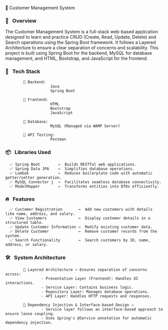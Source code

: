 📌 Customer Management System

### 📝 &nbsp; Overview

The Customer Management System is a full-stack web-based application designed to learn and practice CRUD (Create, Read, Update, Delete) and Search operations using the Spring Boot framework. It follows a Layered Architecture to ensure a clear separation of concerns and scalability. This project is built using Spring Boot for the backend, MySQL for database management, and HTML, Bootstrap, and JavaScript for the frontend.

### 🚀 &nbsp; Tech Stack

            🔹 Backend:
                        Java
                        Spring Boot
            
            🔹 Frontend:
                        HTML
                        Bootstrap
                        JavaScript
            
            🔹 Database:
                        MySQL (Managed via WAMP Server)
            
            🔹 API Testing:
                        Postman

### 📦 &nbsp; Libraries Used
      ✅ Spring Boot        →  Builds RESTful web applications.
      ✅ Spring Data JPA    →  Simplifies database operations.
      ✅ Lombok             →  Reduces boilerplate code with automatic getter/setter generation.
      ✅ MySQL Connector j  →  Facilitates seamless database connectivity.
      ✅ ModelMapper        →  Transforms entities into DTOs efficiently.

### 🔥 &nbsp; Features
      ✅ Customer Registration       →  Add new customers with details like name, address, and salary.
      ✅ View Customers              →  Display customer details in a structured table.
      ✅ Update Customer Information →  Modify existing customer data.
      ✅ Delete Customer             →  Remove customer records from the system.
      ✅ Search Functionality        →  Search customers by ID, name, address, or salary.

### 🛠️ &nbsp; System Architecture

            🔹 Layered Architecture → Ensures separation of concerns across:
                    - Presentation Layer (Frontend): Handles UI interactions.
                    - Service Layer: Contains business logic.
                    - Repository Layer: Manages database operations.
                    - API Layer: Handles HTTP requests and responses.
            
            🔹 Dependency Injection & Interface-based Design →
                    - Service layer follows an interface-based approach to ensure loose coupling.
                    - Uses Spring's @Service annotation for automatic dependency injection.
